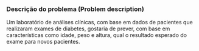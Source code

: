 ### Descrição do problema (Problem description)

Um laboratório de análises clínicas, com base em dados de pacientes que realizaram exames de diabetes, gostaria de prever, com base em características como idade, peso e altura, qual o resultado esperado do exame para novos pacientes.